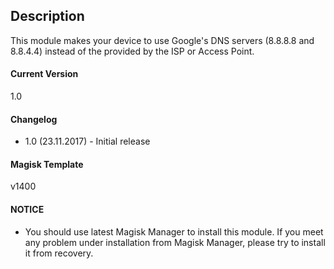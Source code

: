 ## Description
This module makes your device to use Google's DNS servers (8.8.8.8 and 8.8.4.4) instead of the provided by the ISP or Access Point.

#### Current Version
1.0

#### Changelog

* 1.0 (23.11.2017) - Initial release

#### Magisk Template
v1400

#### NOTICE

* You should use latest Magisk Manager to install this module. If you meet any problem under installation from Magisk Manager, please try to install it from recovery.